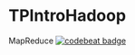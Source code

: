 # TPIntroHadoop
MapReduce
  <a href="https://codebeat.co/projects/github-com-hirouka-tpintrohadoop-master">
        <img alt="codebeat badge" src="https://codebeat.co/badges/e5274943-8feb-4e51-a937-43552205f62e" />
    </a>
